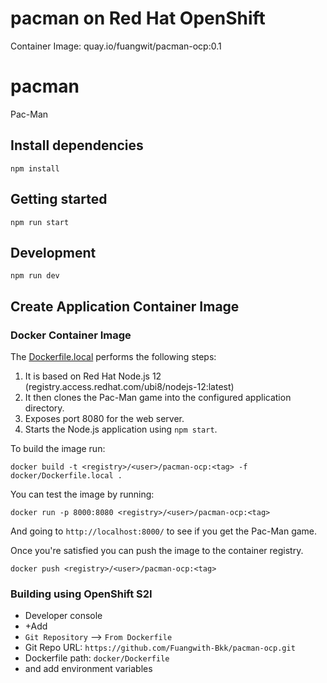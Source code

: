 # pacman on Red Hat OpenShift
Container Image: quay.io/fuangwit/pacman-ocp:0.1







# pacman
Pac-Man

## Install dependencies

```
npm install
```

## Getting started

```
npm run start
```

## Development

```
npm run dev
```

## Create Application Container Image

### Docker Container Image

The [Dockerfile.local](docker/Dockerfile.local) performs the following steps:

1. It is based on Red Hat Node.js 12 (registry.access.redhat.com/ubi8/nodejs-12:latest)
1. It then clones the Pac-Man game into the configured application directory.
1. Exposes port 8080 for the web server.
1. Starts the Node.js application using `npm start`.

To build the image run:

```
docker build -t <registry>/<user>/pacman-ocp:<tag> -f docker/Dockerfile.local .
```

You can test the image by running:

```
docker run -p 8000:8080 <registry>/<user>/pacman-ocp:<tag>
```

And going to `http://localhost:8000/` to see if you get the Pac-Man game.

Once you're satisfied you can push the image to the container registry.

```
docker push <registry>/<user>/pacman-ocp:<tag>
```

### Building using OpenShift S2I
- Developer console
- +Add
- `Git Repository` --> `From Dockerfile`
- Git Repo URL: `https://github.com/Fuangwith-Bkk/pacman-ocp.git`
- Dockerfile path: `docker/Dockerfile`
- and add environment variables